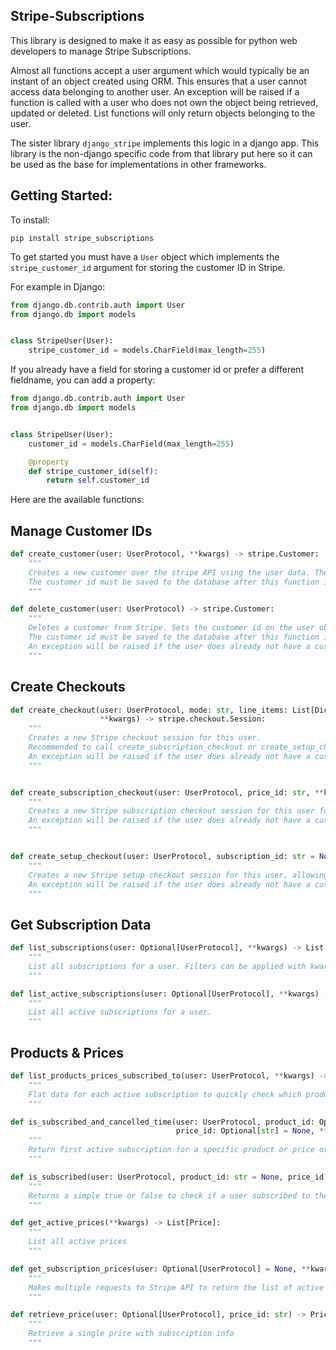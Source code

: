 Stripe-Subscriptions
--------------------

This library is designed to make it as easy as possible for python web developers to manage Stripe Subscriptions.

Almost all functions accept a user argument which would typically be an instant of an object created using ORM. This ensures that a user cannot access data belonging to another user. An exception will be raised if a function is called with a user who does not own the object being retrieved, updated or deleted. List functions will only return objects belonging to the user.
 
The sister library `django_stripe` implements this logic in a django app. This library is the non-django specific code from that library put here so it can be used as the base for implementations in other frameworks.

Getting Started:
----------------

To install:

```shell
pip install stripe_subscriptions
```

To get started you must have a ```User``` object which implements the ```stripe_customer_id``` argument for storing the customer ID in Stripe.

For example in Django:

```python
from django.db.contrib.auth import User
from django.db import models


class StripeUser(User):
    stripe_customer_id = models.CharField(max_length=255)

```

If you already have a field for storing a customer id or prefer a different fieldname, you can add a property:

```python
from django.db.contrib.auth import User
from django.db import models


class StripeUser(User):
    customer_id = models.CharField(max_length=255)

    @property
    def stripe_customer_id(self):
        return self.customer_id
```


Here are the available functions:


Manage Customer IDs
-------------------

```python
def create_customer(user: UserProtocol, **kwargs) -> stripe.Customer:
    """
    Creates a new customer over the stripe API using the user data. The customer id is set on the user object but not saved.
    The customer id must be saved to the database after this function is called.
    """

def delete_customer(user: UserProtocol) -> stripe.Customer:
    """
    Deletes a customer from Stripe. Sets the customer id on the user object to none but this is not saved.
    The customer id must be saved to the database after this function is called, e.g. by calling user.save().
    An exception will be raised if the user does already not have a customer id set.
    """

```

Create Checkouts
----------------

```python
def create_checkout(user: UserProtocol, mode: str, line_items: List[Dict[str, Any]] = None,
                    **kwargs) -> stripe.checkout.Session:
    """
    Creates a new Stripe checkout session for this user.
    Recommended to call create_subscription_checkout or create_setup_checkout instead.
    An exception will be raised if the user does already not have a customer id set.
    """


def create_subscription_checkout(user: UserProtocol, price_id: str, **kwargs) -> stripe.checkout.Session:
    """
    Creates a new Stripe subscription checkout session for this user for the given price.
    An exception will be raised if the user does already not have a customer id set.
    """


def create_setup_checkout(user: UserProtocol, subscription_id: str = None, **kwargs) -> stripe.checkout.Session:
    """
    Creates a new Stripe setup checkout session for this user, allowing them to add a new payment method for future use.
    An exception will be raised if the user does already not have a customer id set.
    """
```

Get Subscription Data
---------------------

```python
def list_subscriptions(user: Optional[UserProtocol], **kwargs) -> List[stripe.Subscription]:
    """
    List all subscriptions for a user. Filters can be applied with kwargs according to the Stripe API.
    """

def list_active_subscriptions(user: Optional[UserProtocol], **kwargs) -> List[stripe.Subscription]:
    """
    List all active subscriptions for a user.
    """
```

Products & Prices
-----------------

```python
def list_products_prices_subscribed_to(user: UserProtocol, **kwargs) -> List[ProductSubscription]:
    """
    Flat data for each active subscription to quickly check which products a user is subscribed to.
    """

def is_subscribed_and_cancelled_time(user: UserProtocol, product_id: Optional[str] = None,
                                     price_id: Optional[str] = None, **kwargs) -> ProductIsSubscribed:
    """
    Return first active subscription for a specific product or price or none to quickly check if a user is subscribed.
    """

def is_subscribed(user: UserProtocol, product_id: str = None, price_id: str = None) -> bool:
    """
    Returns a simple true or false to check if a user subscribed to the given product or price.
    """

def get_active_prices(**kwargs) -> List[Price]:
    """
    List all active prices
    """

def get_subscription_prices(user: Optional[UserProtocol] = None, **kwargs) -> List[PriceSubscription]:
    """
    Makes multiple requests to Stripe API to return the list of active prices with subscription data for each one for the given user.
    """

def retrieve_price(user: Optional[UserProtocol], price_id: str) -> PriceSubscription:
    """
    Retrieve a single price with subscription info
    """
```


